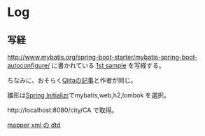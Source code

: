 # Log

## 写経

http://www.mybatis.org/spring-boot-starter/mybatis-spring-boot-autoconfigure/
に書かれている [1st sample](https://github.com/mybatis/spring-boot-starter/tree/master/mybatis-spring-boot-samples/mybatis-spring-boot-sample-annotation) を写経する。

ちなみに、おそらく[Qiitaの記事](https://qiita.com/kazuki43zoo/items/ea79e206d7c2e990e478)と作者が同じ。

雛形は[Spring Initializr](https://start.spring.io/)でmybatis,web,h2,lombok を選択。

http://localhost:8080/city/CA で取得。

[mapper xml の dtd](http://www.mybatis.org/mybatis-3/ja/getting-started.html)